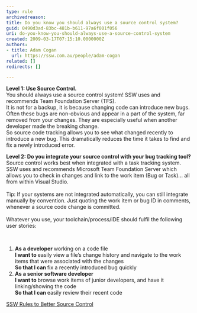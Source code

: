 ```yaml
---
type: rule
archivedreason: 
title: Do you know you should always use a source control system?
guid: 0490d3ad-83bc-481b-b611-97a6f001f056
uri: do-you-know-you-should-always-use-a-source-control-system
created: 2009-03-17T07:15:10.0000000Z
authors:
- title: Adam Cogan
  url: https://ssw.com.au/people/adam-cogan
related: []
redirects: []

---
```



<p> 
   <strong>​Level 1&#58;&#160;Use&#160;Source&#160;Control.&#160;</strong><br>You should always use a source control system! SSW uses and recommends Team Foundation Server (TFS). 
   <br>It is not for a backup, it is because changing code can introduce new bugs. Often these bugs are non-obvious ​​​and appear in a part of the system, far removed from your changes. They are especially useful when another developer made the breaking change.<br>So source code tracking allows you to see what changed recently to introduce a new bug. This dramatically reduces the time it takes to find and fix a newly introduced error.</p><p dir="ltr"> 
   <strong>Level 2&#58; Do you integrate your source control with your bug tracking tool?</strong><br>Source control works best when integrated with a task tracking system. SSW uses and recommends Microsoft Team Foundation Server which allows you to check in changes and link to the work item (Bug or Task)... all from within Visual Studio. 
   <br>&#160;<br>Tip&#58; If your systems are not integrated automatically, you can still integrate manually by convention. Just quoting the work item or bug ID in comments, whenever a source code change is committed.<br>&#160;<br>Whatever you use, your toolchain/process/IDE should fulfil the following user stories&#58;</p> ​​   
<ol><li> 
      <strong>As a developer </strong>working on a code file 
      <br>
      <strong>I want to </strong>easily view a file’s change history and navigate to the work items that were associated with the changes 
      <br>
      <strong>So that I can </strong>fix a recently introduced bug quickly</li><li> 
      <strong>As a senior software developer </strong>
      <br>
      <strong>I want to </strong>browse work items of junior developers, and have it linking/showing the code 
      <br>
      <strong>So that I can </strong>easily review their recent code<br></li></ol><p> 
   <a href="http&#58;//www.ssw.com.au/ssw/Standards/Rules/RulesToBetterSourceControl.aspx">SSW Rules to Better Source Control</a> </p>
<br><excerpt class='endintro'></excerpt><br>



